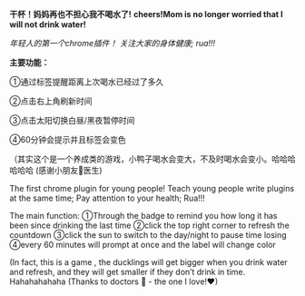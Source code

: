 
**干杯！妈妈再也不担心我不喝水了!**
**cheers!Mom is no longer worried that I will not drink water!**

*年轻人的第一个chrome插件！*
*关注大家的身体健康;*
*rua!!!*

**主要功能：**

①通过标签提醒距离上次喝水已经过了多久

②点击右上角刷新时间

③点击太阳切换白昼/黑夜暂停时间

④60分钟会提示并且标签会变色

（其实这个是一个养成类的游戏，小鸭子喝水会变大，不及时喝水会变小。哈哈哈哈哈哈
(感谢小朋友🐏医生)

The first chrome plugin for young people!
Teach young people write plugins at the same time;
Pay attention to your health;
Rua!!!

The main function:
①Through the badge to remind you how long it has been since drinking the last time
②click the top right corner to refresh the countdown
③click the sun to switch to the day/night to pause time losing
④every 60 minutes will prompt at once and the label will change color

(In fact, this is a game , the ducklings will get bigger when you drink water and refresh, and they will get smaller if they don’t drink in time. Hahahahahaha
(Thanks to doctors 🐏 - the one I love!❤)
